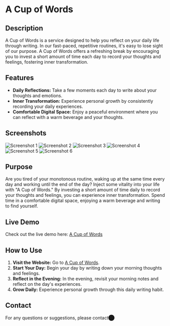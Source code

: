 # A Cup of Words

## Description

A Cup of Words is a service designed to help you reflect on your daily life through writing. In our fast-paced, repetitive routines, it's easy to lose sight of our purpose. A Cup of Words offers a refreshing break by encouraging you to invest a short amount of time each day to record your thoughts and feelings, fostering inner transformation.

## Features

- **Daily Reflections:** Take a few moments each day to write about your thoughts and emotions.
- **Inner Transformation:** Experience personal growth by consistently recording your daily experiences.
- **Comfortable Digital Space:** Enjoy a peaceful environment where you can reflect with a warm beverage and your thoughts.

## Screenshots

![Screenshot 1](https://github.com/YoujeongPark/acupofwords/assets/53921789/0c02d148-1b84-482f-abe9-134ca44f749c)
![Screenshot 2](https://github.com/YoujeongPark/acupofwords/assets/53921789/a7c08d92-ab72-49eb-9f59-788bdfa3785d)
![Screenshot 3](https://github.com/YoujeongPark/acupofwords/assets/53921789/16635a01-9f6d-4433-bbd9-4229275a3ee0)
![Screenshot 4](https://github.com/YoujeongPark/acupofwords/assets/53921789/feced894-b916-42ee-b060-f42f039342aa)
![Screenshot 5](https://github.com/YoujeongPark/acupofwords/assets/53921789/c3503a17-a942-41dc-9a49-15343ed52b38)
![Screenshot 6](https://github.com/YoujeongPark/acupofwords/assets/53921789/0e5c4972-13b0-4495-8a07-8bae3737533a)

## Purpose

Are you tired of your monotonous routine, waking up at the same time every day and working until the end of the day? Inject some vitality into your life with "A Cup of Words." By investing a short amount of time daily to record your thoughts and feelings, you can experience inner transformation. Spend time in a comfortable digital space, enjoying a warm beverage and writing to find yourself.

## Live Demo

Check out the live demo here: [A Cup of Words](https://acupofwords.netlify.app/)

## How to Use

1. **Visit the Website:** Go to [A Cup of Words](https://acupofwords.netlify.app/).
2. **Start Your Day:** Begin your day by writing down your morning thoughts and feelings.
3. **Reflect in the Evening:** In the evening, revisit your morning notes and reflect on the day's experiences.
4. **Grow Daily:** Experience personal growth through this daily writing habit.

## Contact

For any questions or suggestions, please contact​⬤